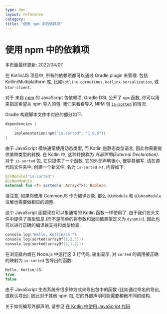 ```yaml
---
type: doc
layout: reference
category:
title: "使用 npm 中的依赖项"
---
```


# 使用 npm 中的依赖项

本页面最终更新: 2022/04/07

在 Kotlin/JS 项目中, 所有的依赖项都可以通过 Gradle plugin 来管理. 包括 Kotlin/Multiplatform 库,
比如`kotlinx.coroutines`, `kotlinx.serialization`, 或 `ktor-client`.

对于 来自 [npm](https://www.npmjs.com/) 的 JavaScript 包依赖项, Gradle DSL 公开了 `npm` 函数, 你可以用来指定希望从 npm 导入的包.
我们来看看导入 NPM 包 [`is-sorted`](https://www.npmjs.com/package/is-sorted) 的情况.

Gradle 构建脚本文件中对应的部分如下:

```kotlin
dependencies {
    // ...
    implementation(npm("is-sorted", "1.0.5"))
}
```

由于 JavaScript 模块通常使用动态类型, 而 Kotlin 是静态类型语言, 因此你需要提供某种类型的转换.
在 Kotlin 中, 这种转换称为 _外部声明(External Declaration)_.
对于 `is-sorted` 包, 它只提供了一个函数, 它的外部声明很小, 很容易编写.
请在源代码文件夹中, 创建一个新文件, 名为 `is-sorted.kt`, 内容如下:

```kotlin
@JsModule("is-sorted")
@JsNonModule
external fun <T> sorted(a: Array<T>): Boolean
```

请注意, 如果你使用 CommonJS 作为编译对象, 那么 `@JsModule` 和 `@JsNonModule` 注解也需要做相应的调整.

这个 JavaScript 函数现在可以象通常的 Kotlin 函数一样使用了.
由于我们在头文件中提供了类型信息 (而不是简单的将参数和返回值类型定义为 `dynamic`), 因此也可以进行正确的编译器支持和类型检查.

```kotlin
console.log("Hello, Kotlin/JS!")
console.log(sorted(arrayOf(1,2,3)))
console.log(sorted(arrayOf(3,1,2)))
```

在浏览器内或在 Node.js 中运行这 3 行代码, 输出显示, 对 `sorted` 的调用被正确的映射为 `is-sorted` 包导出的函数:

```kotlin
Hello, Kotlin/JS!
true
false
```

由于 JavaScript 生态系统有很多种方式来导出包中的函数 (比如通过命名的导出, 或默认导出),
因此对于其他 npm 包, 它的外部声明可能需要稍微不同的结构.

关于如何编写外部声明, 请参见 [在 Kotlin 中使用 JavaScript 代码](js-interop.html).
